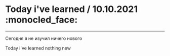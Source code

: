 # Today i've learned  / 10.10.2021 :monocled_face:
____

Сегодня я не изучил ничего нового

Today i've learned nothing new